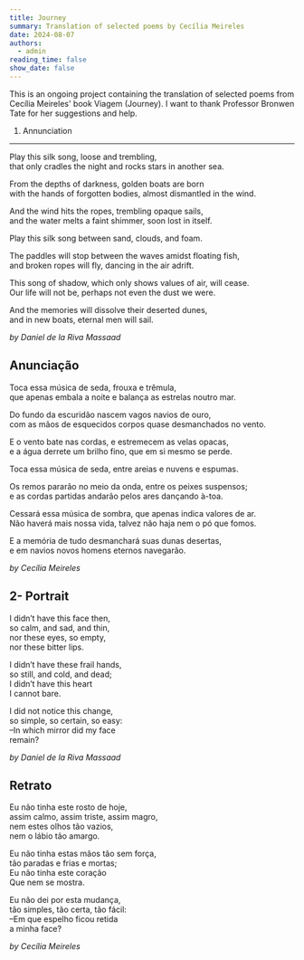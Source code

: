 ```yaml
---
title: Journey
summary: Translation of selected poems by Cecília Meireles
date: 2024-08-07
authors:
  - admin
reading_time: false
show_date: false
---
```


This is an ongoing project containing the translation of selected poems from Cecília Meireles' book Viagem (Journey). I want to thank Professor Bronwen Tate for her suggestions and help.

1. Annunciation
----------

Play this silk song, loose and trembling,<br />
that only cradles the night and rocks stars in another sea.

From the depths of darkness, golden boats are born<br />
with the hands of forgotten bodies, almost dismantled in the wind.

And the wind hits the ropes, trembling opaque sails,<br />
and the water melts a faint shimmer, soon lost in itself.

Play this silk song between sand, clouds, and foam.

The paddles will stop between the waves amidst floating fish,<br />
and broken ropes will fly, dancing in the air adrift.

This song of shadow, which only shows values of air, will cease.<br />
Our life will not be, perhaps not even the dust we were.

And the memories will dissolve their deserted dunes,<br />
and in new boats, eternal men will sail.

*by Daniel de la Riva Massaad*

Anunciação
-----------

Toca essa música de seda, frouxa e trêmula,<br />
que apenas embala a noite e balança as estrelas noutro mar.

Do fundo da escuridão nascem vagos navios de ouro,<br />
com as mãos de esquecidos corpos quase desmanchados no vento.

E o vento bate nas cordas, e estremecem as velas opacas,<br />
e a água derrete um brilho fino, que em si mesmo se perde.

Toca essa música de seda, entre areias e nuvens e espumas. 

Os remos pararão no meio da onda, entre os peixes suspensos;<br />
e as cordas partidas andarão pelos ares dançando à-toa.

Cessará essa música de sombra, que apenas indica valores de ar.<br />
Não haverá mais nossa vida, talvez não haja nem o pó que fomos. 

E a memória de tudo desmanchará suas dunas desertas,<br />
e em navios novos homens eternos navegarão. 

*by Cecília Meireles*

2- Portrait
----------

I didn’t have this face then,<br />
so calm, and sad, and thin,<br />
nor these eyes, so empty,<br />
nor these bitter lips.

I didn’t have these frail hands,<br />
so still, and cold, and dead;<br />
I didn’t have this heart<br />
I cannot bare.

I did not notice this change,<br />
so simple, so certain, so easy:<br />
–In which mirror did my face<br />
remain?

*by Daniel de la Riva Massaad*

Retrato
-----------

Eu não tinha este rosto de hoje,<br />
assim calmo, assim triste, assim magro,<br />
nem estes olhos tão vazios,<br />
nem o lábio tão amargo.

Eu não tinha estas mãos tão sem força,<br />
tão paradas e frias e mortas;<br />
Eu não tinha este coração<br />
Que nem se mostra.

Eu não dei por esta mudança,<br />
tão simples, tão certa, tão fácil:<br />
–Em que espelho ficou retida<br />
a minha face?

*by Cecília Meireles*